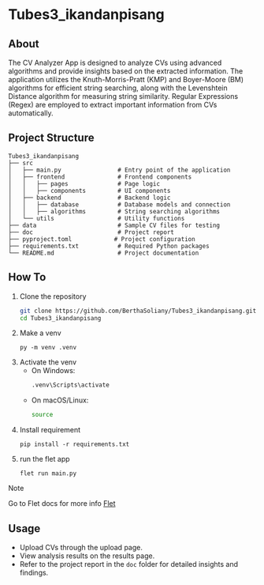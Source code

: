 # Tubes3_ikandanpisang

## About
The CV Analyzer App is designed to analyze CVs using advanced algorithms and provide insights based on the extracted information. The application utilizes the Knuth-Morris-Pratt (KMP) and Boyer-Moore (BM) algorithms for efficient string searching, along with the Levenshtein Distance algorithm for measuring string similarity. Regular Expressions (Regex) are employed to extract important information from CVs automatically.

## Project Structure
```
Tubes3_ikandanpisang
├── src
│   ├── main.py                # Entry point of the application
│   ├── frontend               # Frontend components
│   │   ├── pages              # Page logic
│   │   ├── components         # UI components
│   ├── backend                # Backend logic
│   │   ├── database           # Database models and connection
│   │   ├── algorithms         # String searching algorithms
│   └── utils                  # Utility functions
├── data                       # Sample CV files for testing
├── doc                        # Project report
├── pyproject.toml            # Project configuration
├── requirements.txt           # Required Python packages
└── README.md                  # Project documentation
```

## How To
1. Clone the repository
    ```bash
   git clone https://github.com/BerthaSoliany/Tubes3_ikandanpisang.git
   cd Tubes3_ikandanpisang
   ```
2. Make a venv
    ```
    py -m venv .venv
    ```
3. Activate the venv
   - On Windows:
     ```bash
     .venv\Scripts\activate
     ```
   - On macOS/Linux:
     ```bash
     source 
4. Install requirement
    ```
    pip install -r requirements.txt
    ```
5. run the flet app
    ```
    flet run main.py
    ```
> [!NOTE]
> Go to Flet docs for more info [Flet](https://flet.dev/docs/)

## Usage
- Upload CVs through the upload page.
- View analysis results on the results page.
- Refer to the project report in the `doc` folder for detailed insights and findings.